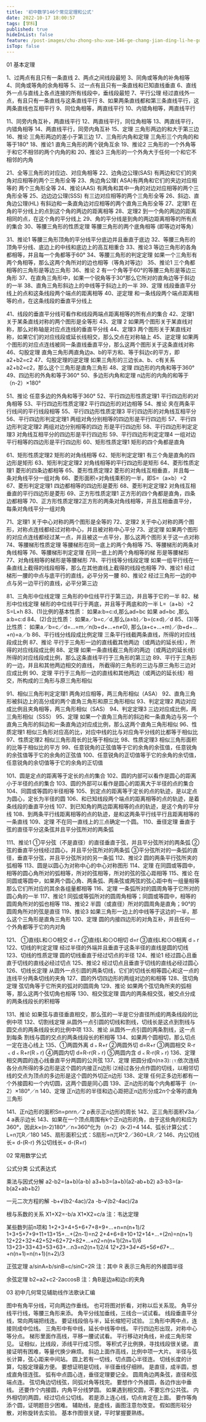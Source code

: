 ```yaml
---
title: '初中数学146个常见定理和公式'
date: 2022-10-17 18:00:57
tags: [学科]
published: true
hideInList: false
feature: /post-images/chu-zhong-shu-xue-146-ge-chang-jian-ding-li-he-gong-shi.jpg
isTop: false
---
```

01
基本定理

1、过两点有且只有一条直线
2、两点之间线段最短
3、同角或等角的补角相等
4、同角或等角的余角相等
5、过一点有且只有一条直线和已知直线垂直
6、直线外一点与直线上各点连接的所有线段中，垂线段最短
7、平行公理 经过直线外一点，有且只有一条直线与这条直线平行
8、如果两条直线都和第三条直线平行，这两条直线也互相平行
9、同位角相等，两直线平行
10、内错角相等，两直线平行

11、同旁内角互补，两直线平行
12、两直线平行，同位角相等
13、两直线平行，内错角相等
14、两直线平行，同旁内角互补
15、定理 三角形两边的和大于第三边
16、推论 三角形两边的差小于第三边
17、三角形内角和定理 三角形三个内角的和等于180°
18、推论1 直角三角形的两个锐角互余
19、推论2 三角形的一个外角等于和它不相邻的两个内角的和
20、推论3 三角形的一个外角大于任何一个和它不相邻的内角

21、全等三角形的对应边、对应角相等
22、边角边公理(SAS) 有两边和它们的夹角对应相等的两个三角形全等
23、角边角公理( ASA)有两角和它们的夹边对应相等的 两个三角形全等
24、推论(AAS) 有两角和其中一角的对边对应相等的两个三角形全等
25、边边边公理(SSS) 有三边对应相等的两个三角形全等
26、斜边、直角边公理(HL) 有斜边和一条直角边对应相等的两个直角三角形全等
27、定理1 在角的平分线上的点到这个角的两边的距离相等
28、定理2 到一个角的两边的距离相同的点，在这个角的平分线上
29、角的平分线是到角的两边距离相等的所有点的集合
30、等腰三角形的性质定理 等腰三角形的两个底角相等 (即等边对等角）

31、推论1 等腰三角形顶角的平分线平分底边并且垂直于底边
32、等腰三角形的顶角平分线、底边上的中线和底边上的高互相重合
33、推论3 等边三角形的各角都相等，并且每一个角都等于60°
34、等腰三角形的判定定理 如果一个三角形有两个角相等，那么这两个角所对的边也相等（等角对等边）
35、推论1 三个角都相等的三角形是等边三角形
36、推论 2 有一个角等于60°的等腰三角形是等边三角形
37、在直角三角形中，如果一个锐角等于30°那么它所对的直角边等于斜边的一半
38、直角三角形斜边上的中线等于斜边上的一半
39、定理 线段垂直平分线上的点和这条线段两个端点的距离相等
40、逆定理 和一条线段两个端点距离相等的点，在这条线段的垂直平分线上

41、线段的垂直平分线可看作和线段两端点距离相等的所有点的集合
42、定理1 关于某条直线对称的两个图形是全等形
43、定理 2 如果两个图形关于某直线对称，那么对称轴是对应点连线的垂直平分线
44、定理3 两个图形关于某直线对称，如果它们的对应线段或延长线相交，那么交点在对称轴上
45、逆定理 如果两个图形的对应点连线被同一条直线垂直平分，那么这两个图形关于这条直线对称
46、勾股定理 直角三角形两直角边a、b的平方和、等于斜边c的平方，即a2+b2=c2
47、勾股定理的逆定理 如果三角形的三边长a、b、c有关系a2+b2=c2，那么这个三角形是直角三角形
48、定理 四边形的内角和等于360°
49、四边形的外角和等于360°
50、多边形内角和定理 n边形的内角的和等于（n-2）×180°

51、推论 任意多边的外角和等于360°
52、平行四边形性质定理1 平行四边形的对角相等
53、平行四边形性质定理2 平行四边形的对边相等
54、推论 夹在两条平行线间的平行线段相等
55、平行四边形性质定理3 平行四边形的对角线互相平分
56、平行四边形判定定理1 两组对角分别相等的四边形是平行四边形
57、平行四边形判定定理2 两组对边分别相等的四边 形是平行四边形
58、平行四边形判定定理3 对角线互相平分的四边形是平行四边形
59、平行四边形判定定理4 一组对边平行相等的四边形是平行四边形
60、矩形性质定理1 矩形的四个角都是直角

61、矩形性质定理2 矩形的对角线相等
62、矩形判定定理1 有三个角是直角的四边形是矩形
63、矩形判定定理2 对角线相等的平行四边形是矩形
64、菱形性质定理1 菱形的四条边都相等
65、菱形性质定理2 菱形的对角线互相垂直，并且每一条对角线平分一组对角
66、菱形面积=对角线乘积的一半，即S=（a×b）÷2
67、菱形判定定理1 四边都相等的四边形是菱形
68、菱形判定定理2 对角线互相垂直的平行四边形是菱形
69、正方形性质定理1 正方形的四个角都是直角，四条边都相等
70、正方形性质定理2正方形的两条对角线相等，并且互相垂直平分，每条对角线平分一组对角

71、定理1 关于中心对称的两个图形是全等的
72、定理2 关于中心对称的两个图形，对称点连线都经过对称中心，并且被对称中心平分
73、逆定理 如果两个图形的对应点连线都经过某一点，并且被这一点平分，那么这两个图形关于这一点对称
74、等腰梯形性质定理 等腰梯形在同一底上的两个角相等
75、等腰梯形的两条对角线相等
76、等腰梯形判定定理 在同一底上的两个角相等的梯 形是等腰梯形
77、对角线相等的梯形是等腰梯形
78、平行线等分线段定理 如果一组平行线在一条直线上截得的线段相等，那么在其他直线上截得的线段也相等
79、推论1 经过梯形一腰的中点与底平行的直线，必平分另一腰
80、推论2 经过三角形一边的中点与另一边平行的直线，必平分第三边

81、三角形中位线定理 三角形的中位线平行于第三边，并且等于它的一半
82、梯形中位线定理 梯形的中位线平行于两底，并且等于两底和的一半 L=（a+b）÷2 S=L×h
83、(1)比例的基本性质：
如果a:b=c:d,那么ad=bc
如果 ad=bc ,那么a:b=c:d
84、(2)合比性质：
如果a／b=c／d,那么(a±b)／b=(c±d)／d
85、(3)等比性质：
如果a／b=c／d=…=m／n(b+d+…+n≠0),
那么(a+c+…+m)／(b+d+…+n)=a／b
86、平行线分线段成比例定理 三条平行线截两条直线，所得的对应线段成比例
87、推论 平行于三角形一边的直线截其他两边（或两边的延长线），所得的对应线段成比例
88、定理 如果一条直线截三角形的两边（或两边的延长线）所得的对应线段成比例，那么这条直线平行于三角形的第三边
89、平行于三角形的一边，并且和其他两边相交的直线， 所截得的三角形的三边与原三角形三边对应成比例
90、定理 平行于三角形一边的直线和其他两边（或两边的延长线）相交，所构成的三角形与原三角形相似

91、相似三角形判定定理1 两角对应相等，两三角形相似（ASA）
92、直角三角形被斜边上的高分成的两个直角三角形和原三角形相似
93、判定定理2 两边对应成比例且夹角相等，两三角形相似（SAS）
94、判定定理3 三边对应成比例，两三角形相似（SSS）
95、定理 如果一个直角三角形的斜边和一条直角边与另一个直角三角形的斜边和一条直角边对应成比例，那么这两个直角三角形相似
96、性质定理1 相似三角形对应高的比，对应中线的比与对应角平分线的比都等于相似比
97、性质定理2 相似三角形周长的比等于相似比
98、性质定理3 相似三角形面积的比等于相似比的平方
99、任意锐角的正弦值等于它的余角的余弦值，任意锐角的余弦值等于它的余角的正弦值
100、任意锐角的正切值等于它的余角的余切值，任意锐角的余切值等于它的余角的正切值

101、圆是定点的距离等于定长的点的集合
102、圆的内部可以看作是圆心的距离小于半径的点的集合
103、圆的外部可以看作是圆心的距离大于半径的点的集合
104、同圆或等圆的半径相等
105、到定点的距离等于定长的点的轨迹，是以定点为圆心，定长为半径的圆
106、和已知线段两个端点的距离相等的点的轨迹，是着条线段的垂直平分线
107、到已知角的两边距离相等的点的轨迹，是这个角的平分线
108、到两条平行线距离相等的点的轨迹，是和这两条平行线平行且距离相等的一条直线
109、定理 不在同一直线上的三点确定一个圆。
110、垂径定理 垂直于弦的直径平分这条弦并且平分弦所对的两条弧

111、推论1
①平分弦（不是直径）的直径垂直于弦，并且平分弦所对的两条弧
②弦的垂直平分线经过圆心，并且平分弦所对的两条弧
③平分弦所对的一条弧的直径，垂直平分弦，并且平分弦所对的另一条弧
112、推论2 圆的两条平行弦所夹的弧相等
113、圆是以圆心为对称中心的中心对称图形
114、定理 在同圆或等圆中，相等的圆心角所对的弧相等，所对的弦相等，所对的弦的弦心距相等
115、推论 在同圆或等圆中，如果两个圆心角、两条弧、两条弦或两弦的弦心距中有一组量相等那么它们所对应的其余各组量都相等
116、定理 一条弧所对的圆周角等于它所对的圆心角的一半
117、推论1 同弧或等弧所对的圆周角相等；同圆或等圆中，相等的圆周角所对的弧也相等
118、推论2 半圆（或直径）所对的圆周角是直角；90°的圆周角所对的弦是直径
119、推论3 如果三角形一边上的中线等于这边的一半，那么这个三角形是直角三角形
120、定理 圆的内接四边形的对角互补，并且任何一个外角都等于它的内对角

121、
①直线L和⊙O相交 d﹤r
②直线L和⊙O相切 d=r
③直线L和⊙O相离 d﹥r
122、切线的判定定理 经过半径的外端并且垂直于这条半径的直线是圆的切线
123、切线的性质定理 圆的切线垂直于经过切点的半径
124、推论1 经过圆心且垂直于切线的直线必经过切点
125、推论2 经过切点且垂直于切线的直线必经过圆心
126、切线长定理 从圆外一点引圆的两条切线，它们的切线长相等圆心和这一点的连线平分两条切线的夹角
127、圆的外切四边形的两组对边的和相等
128、弦切角定理 弦切角等于它所夹的弧对的圆周角
129、推论 如果两个弦切角所夹的弧相等，那么这两个弦切角也相等
130、相交弦定理 圆内的两条相交弦，被交点分成的两条线段长的积相等

131、推论 如果弦与直径垂直相交，那么弦的一半是它分直径所成的两条线段的比例中项
132、切割线定理 从圆外一点引圆的切线和割线，切线长是这点到割线与圆交点的两条线段长的比例中项
133、推论 从圆外一点引圆的两条割线，这一点到每条 割线与圆的交点的两条线段长的积相等
134、如果两个圆相切，那么切点一定在连心线上
135、①两圆外离 d﹥R+r
②两圆外切 d=R+r
③两圆相交 R-r﹤d﹤R+r(R﹥r)
④两圆内切 d=R-r(R﹥r)
⑤两圆内含 d﹤R-r(R﹥r)
136、定理 相交两圆的连心线垂直平分两圆的公共弦
137、定理 把圆分成n(n≥3):
⑴依次连结各分点所得的多边形是这个圆的内接正n边形
⑵经过各分点作圆的切线，以相邻切线的交点为顶点的多边形是这个圆的外切正n边形
138、定理 任何正多边形都有一个外接圆和一个内切圆，这两个圆是同心圆
139、正n边形的每个内角都等于（n-2）×180°／n
140、定理 正n边形的半径和边心距把正n边形分成2n个全等的直角三角形

141、正n边形的面积Sn=pnrn／2 p表示正n边形的周长
142、正三角形面积√3a／4 a表示边长
143、如果在一个顶点周围有k个正n边形的角，由于这些角的和应为360°，因此k×(n-2)180°／n=360°化为（n-2）(k-2)=4
144、弧长计算公式：L=n兀R／180
145、扇形面积公式：S扇形=n兀R^2／360=LR／2
146、内公切线长= d-(R-r) 外公切线长= d-(R+r)


02
常用数学公式

公式分类 公式表达式

乘法与因式分解 a2-b2=(a+b)(a-b)
a3+b3=(a+b)(a2-ab+b2)
a3-b3=(a-b(a2+ab+b2)

一元二次方程的解 -b+√(b2-4ac)/2a
-b-√(b2-4ac)/2a

根与系数的关系 X1+X2=-b/a
X1*X2=c/a 注：韦达定理

某些数列前n项和
1+2+3+4+5+6+7+8+9+…+n=n(n+1)/2 1+3+5+7+9+11+13+15+…+(2n-1)=n2
2+4+6+8+10+12+14+…+(2n)=n(n+1) 12+22+32+42+52+62+72+82+…+n2=n(n+1)(2n+1)/6
13+23+33+43+53+63+…n3=n2(n+1)2/4 1*2+2*3+3*4+4*5+5*6+6*7+…+n(n+1)=n(n+1)(n+2)/3

正弦定理 a/sinA=b/sinB=c/sinC=2R
注：其中 R 表示三角形的外接圆半径

余弦定理 b2=a2+c2-2accosB
注：角B是边a和边c的夹角


03
初中几何常见辅助线作法歌诀汇编

图中有角平分线，可向两边作垂线。
也可将图对折看，对称以后关系现。
角平分线平行线，等腰三角形来添。
角平分线加垂线，三线合一试试看。
线段垂直平分线，常向两端把线连。
要证线段倍与半，延长缩短可试验。
三角形中两中点，连接则成中位线。
三角形中有中线，延长中线等中线。
平行四边形出现，对称中心等分点。
梯形里面作高线，平移一腰试试看。
平行移动对角线，补成三角形常见。
证相似，比线段，添线平行成习惯。
等积式子比例换，寻找线段很关键。
直接证明有困难，等量代换少麻烦。
斜边上面作高线，比例中项一大片。
半径与弦长计算，弦心距来中间站。
圆上若有一切线，切点圆心半径连。
切线长度的计算，勾股定理最方便。
要想证明是切线，半径垂线仔细辨。
是直径，成半圆，想成直角径连弦。
弧有中点圆心连，垂径定理要记全。
圆周角边两条弦，直径和弦端点连。
弦切角边切线弦，同弧对角等找完。
要想作个外接圆，各边作出中垂线。
还要作个内接圆，内角平分线梦圆。
如果遇到相交圆，不要忘作公共弦。
内外相切的两圆，经过切点公切线。
若是添上连心线，切点肯定在上面。
要作等角添个圆，证明题目少困难。
辅助线，是虚线，画图注意勿改变。
假如图形较分散，对称旋转去实验。
基本作图很关键，平时掌握要熟练。

